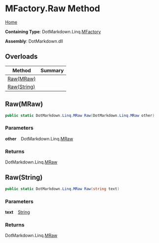 # MFactory\.Raw Method

[Home](../../../../README.md)

**Containing Type**: DotMarkdown\.Linq\.[MFactory](../README.md)

**Assembly**: DotMarkdown\.dll

## Overloads

| Method | Summary |
| ------ | ------- |
| [Raw(MRaw)](#DotMarkdown_Linq_MFactory_Raw_DotMarkdown_Linq_MRaw_) | |
| [Raw(String)](#DotMarkdown_Linq_MFactory_Raw_System_String_) | |

## Raw\(MRaw\) <a name="DotMarkdown_Linq_MFactory_Raw_DotMarkdown_Linq_MRaw_"></a>

```csharp
public static DotMarkdown.Linq.MRaw Raw(DotMarkdown.Linq.MRaw other)
```

### Parameters

**other** &ensp; DotMarkdown\.Linq\.[MRaw](../../MRaw/README.md)

### Returns

DotMarkdown\.Linq\.[MRaw](../../MRaw/README.md)

## Raw\(String\) <a name="DotMarkdown_Linq_MFactory_Raw_System_String_"></a>

```csharp
public static DotMarkdown.Linq.MRaw Raw(string text)
```

### Parameters

**text** &ensp; [String](https://docs.microsoft.com/en-us/dotnet/api/system.string)

### Returns

DotMarkdown\.Linq\.[MRaw](../../MRaw/README.md)

